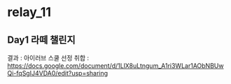 # relay_11

## Day1 라떼 챌린지
결과 : 아이러브 스쿨 선정
취합 : https://docs.google.com/document/d/1LlX8uLtngum_A1ri3WLar1AObNBUwQi-fqSgIJ4VDA0/edit?usp=sharing
